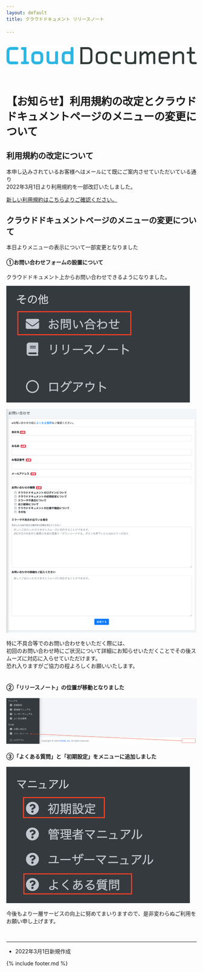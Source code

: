 ```yaml
---
layout: default
title: クラウドドキュメント リリースノート

---
```

<br>
<div align="center">
<img src="images/logo-type.png" alt="クラウドドキュメント" title="クラウドドキュメント">
</div>
<br><br>

# 【お知らせ】利用規約の改定とクラウドドキュメントページのメニューの変更について

## 利用規約の改定について

本申し込みされているお客様へはメールにて既にご案内させていただいている通り<br>
2022年3月1日より利用規約を一部改訂いたしました。<br>

[新しい利用規約はこちらよりご確認ください。](https://e2info.github.io/cloudreport-docs/terms)


## クラウドドキュメントページのメニューの変更について

本日よりメニューの表示について一部変更となりました<br>

#### ①お問い合わせフォームの設置について<br>
クラウドドキュメント上からお問い合わせできるようになりました。<br>

![メニュー　問い合わせ](images/20220301/0301_1.png)

![問い合わせ画面](images/20220301/0301_2.png)

特に不具合等でのお問い合わせをいただく際には、<br>
初回のお問い合わせ時にご状況について詳細にお知らせいただくことでその後スムーズに対応に入らせていただけます。<br>
恐れ入りますがご協力の程よろしくお願いいたします。<br><br>

#### ②「リリースノート」の位置が移動となりました<br>
![リリースノート移動](images/20220301/0301_3.png)

#### ③「よくある質問」と「初期設定」をメニューに追加しました

![メニュー　よくある質問](images/20220301/0301_4.png)



今後もより一層サービスの向上に努めてまいりますので、是非変わらぬご利用をお願い申し上げます。<br>


<br>


-----
* 2022年3月1日新規作成

{% include footer.md %}

